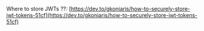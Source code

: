 Where to store JWTs ??: [https://dev.to/gkoniaris/how-to-securely-store-jwt-tokens-51cf](https://dev.to/gkoniaris/how-to-securely-store-jwt-tokens-51cf)